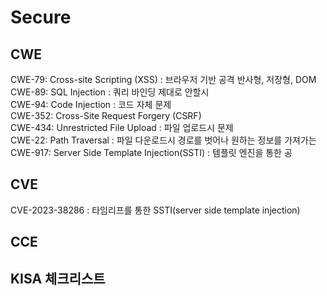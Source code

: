 # Secure 
## CWE
CWE-79: Cross-site Scripting (XSS) : 브라우저 기반 공격 반사형, 저장형, DOM  
CWE-89: SQL Injection : 쿼리 바인딩 제대로 안할시  
CWE-94: Code Injection : 코드 자체 문제  
CWE-352: Cross-Site Request Forgery (CSRF)  
CWE-434: Unrestricted File Upload : 파일 업로드시 문제  
CWE-22: Path Traversal : 파일 다운로드시 경로를 벗어나 원하는 정보를 가져가는  
CWE-917: Server Side Template Injection(SSTI) : 템플릿 엔진을 통한 공  

## CVE
CVE-2023-38286 : 타임리프를 통한 SSTI(server side template injection)
## CCE
## KISA 체크리스트
